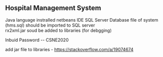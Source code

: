 ## Hospital Management System


Java language instralled
netbeans IDE
SQL Server
Database file of system (hms.sql) should be imported to SQL server  
rx2xml.jar soud be added to libraries (for debgging)

Inbuid Password --   CSNE2020


add jar file to libraries -  https://stackoverflow.com/a/19074674
